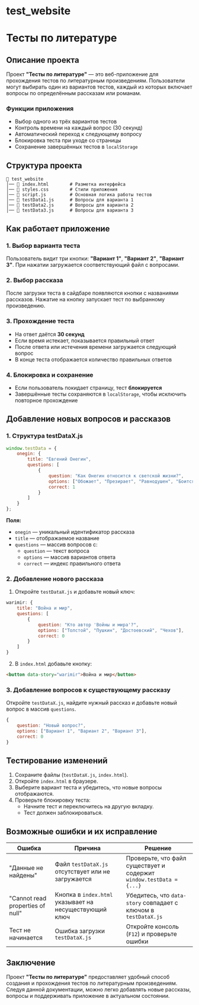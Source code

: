 # test_website
# Тесты по литературе

## Описание проекта
Проект **"Тесты по литературе"** — это веб-приложение для прохождения тестов по литературным произведениям. Пользователи могут выбирать один из вариантов тестов, каждый из которых включает вопросы по определённым рассказам или романам.

### Функции приложения
- Выбор одного из трёх вариантов тестов
- Контроль времени на каждый вопрос (30 секунд)
- Автоматический переход к следующему вопросу
- Блокировка теста при уходе со страницы
- Сохранение завершённых тестов в `localStorage`

## Структура проекта
```
📁 test_website
│── 📄 index.html        # Разметка интерфейса
│── 📄 styles.css        # Стили приложения
│── 📄 script.js         # Основная логика работы тестов
│── 📄 testData1.js      # Вопросы для варианта 1
│── 📄 testData2.js      # Вопросы для варианта 2
│── 📄 testData3.js      # Вопросы для варианта 3
```

## Как работает приложение
### 1. Выбор варианта теста
Пользователь видит три кнопки: **"Вариант 1"**, **"Вариант 2"**, **"Вариант 3"**. При нажатии загружается соответствующий файл с вопросами.

### 2. Выбор рассказа
После загрузки теста в сайдбаре появляются кнопки с названиями рассказов. Нажатие на кнопку запускает тест по выбранному произведению.

### 3. Прохождение теста
- На ответ даётся **30 секунд**
- Если время истекает, показывается правильный ответ
- После ответа или истечения времени загружается следующий вопрос
- В конце теста отображается количество правильных ответов

### 4. Блокировка и сохранение
- Если пользователь покидает страницу, тест **блокируется**
- Завершённые тесты сохраняются в `localStorage`, чтобы исключить повторное прохождение

## Добавление новых вопросов и рассказов
### 1. Структура testDataX.js
```javascript
window.testData = {
    onegin: {
        title: "Евгений Онегин",
        questions: [
            {
                question: "Как Онегин относится к светской жизни?",
                options: ["Обожает", "Презирает", "Равнодушен", "Боится", "Использует"],
                correct: 1
            }
        ]
    }
};
```
**Поля:**
- `onegin` — уникальный идентификатор рассказа
- `title` — отображаемое название
- `questions` — массив вопросов с:
  - `question` — текст вопроса
  - `options` — массив вариантов ответа
  - `correct` — индекс правильного ответа

### 2. Добавление нового рассказа
1. Откройте `testDataX.js` и добавьте новый ключ:
```javascript
warimir: {
    title: "Война и мир",
    questions: [
        {
            question: "Кто автор 'Войны и мира'?",
            options: ["Толстой", "Пушкин", "Достоевский", "Чехов"],
            correct: 0
        }
    ]
}
```
2. В `index.html` добавьте кнопку:
```html
<button data-story="warimir">Война и мир</button>
```

### 3. Добавление вопросов к существующему рассказу
Откройте `testDataX.js`, найдите нужный рассказ и добавьте новый вопрос в массив `questions`.
```javascript
{
    question: "Новый вопрос?",
    options: ["Вариант 1", "Вариант 2", "Вариант 3"],
    correct: 0
}
```

## Тестирование изменений
1. Сохраните файлы (`testDataX.js`, `index.html`).
2. Откройте `index.html` в браузере.
3. Выберите вариант теста и убедитесь, что новые вопросы отображаются.
4. Проверьте блокировку теста:
   - Начните тест и переключитесь на другую вкладку.
   - Тест должен заблокироваться.

## Возможные ошибки и их исправление
| Ошибка | Причина | Решение |
|--------|---------|---------|
| "Данные не найдены" | Файл `testDataX.js` отсутствует или не загружается | Проверьте, что файл существует и содержит `window.testData = {...}` |
| "Cannot read properties of null" | Кнопка в `index.html` указывает на несуществующий ключ | Убедитесь, что `data-story` совпадает с ключом в `testDataX.js` |
| Тест не начинается | Ошибка загрузки `testDataX.js` | Откройте консоль (`F12`) и проверьте ошибки |

## Заключение
Проект **"Тесты по литературе"** предоставляет удобный способ создания и прохождения тестов по литературным произведениям. Следуя данной документации, можно легко добавлять новые рассказы, вопросы и поддерживать приложение в актуальном состоянии.

